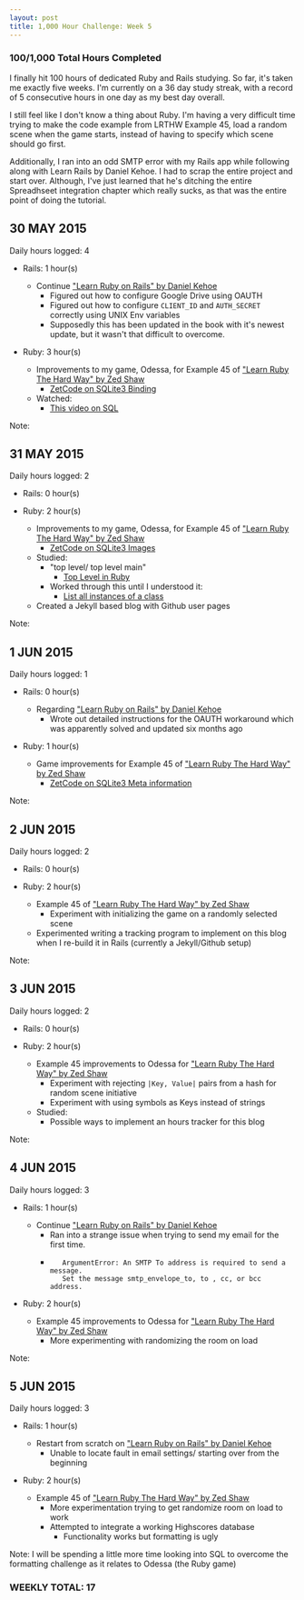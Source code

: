 ```yaml
---
layout: post
title: 1,000 Hour Challenge: Week 5
---
```

### 100/1,000 Total Hours Completed

I finally hit 100 hours of dedicated Ruby and Rails studying. So far, it's taken me exactly five weeks. I'm currently on a 
36 day study streak, with a record of 5 consecutive hours in one day as my best day overall.

I still feel like I don't know a thing about Ruby. I'm having a very difficult time trying to make
the code example from LRTHW Example 45, load a random scene when the game starts, instead of having to
specify which scene should go first.

Additionally, I ran into an odd SMTP error with my Rails app while following along with Learn Rails by Daniel Kehoe.
I had to scrap the entire project and start over. Although, I've just learned that he's ditching the entire Spreadhseet integration
chapter which really sucks, as that was the entire point of doing the tutorial.


## 30 MAY 2015
Daily hours logged: 4

- Rails: 1 hour(s)
	- Continue ["Learn Ruby on Rails" by Daniel Kehoe](http://www.learn-rails.com "Learn Rails")
		- Figured out how to configure Google Drive using OAUTH
		- Figured out how to configure `CLIENT_ID` and `AUTH_SECRET` correctly using UNIX Env variables
		- Supposedly this has been updated in the book with it's newest update, but it wasn't that difficult to overcome.
	
- Ruby: 3 hour(s)
	- Improvements to my game, Odessa, for Example 45 of ["Learn Ruby The Hard Way" by Zed Shaw](http://www.learnrubythehardway.org/book "LRTHW Book")
		- [ZetCode on SQLite3 Binding](http://zetcode.com/db/sqliteruby/bind/ "Binding parameters")
	- Watched:
		- [This video on SQL](https://www.youtube.com/watch?v=NQLIhIRN8xg&index=3&list=PLr3z9z_fUJkT_X6apWaeMPYMEewIv2yUt "Introduction to SQL")
	
Note: 

## 31 MAY 2015
Daily hours logged: 2

- Rails: 0 hour(s)
	
- Ruby: 2 hour(s)
	- Improvements to my game, Odessa, for Example 45 of ["Learn Ruby The Hard Way" by Zed Shaw](http://www.learnrubythehardway.org/book "LRTHW Book")
		- [ZetCode on SQLite3 Images](http://zetcode.com/db/sqliteruby/images/ "Images in SQLite3")
	- Studied:
		- "top level/ top level main"
			- [Top Level in Ruby](https://banisterfiend.wordpress.com/2010/11/23/what-is-the-ruby-top-level/ "Top Level in Ruby")
		- Worked through this until I understood it:
			- [List all instances of a class](http://stackoverflow.com/questions/14318079/how-do-i-list-all-objects-created-from-a-class-in-ruby "List Objects from class")
	-	Created a Jekyll based blog with Github user pages
	
Note: 

## 1 JUN 2015
Daily hours logged: 1

- Rails: 0 hour(s)
	- Regarding ["Learn Ruby on Rails" by Daniel Kehoe](http://www.learn-rails.com "Learn Rails")
		- Wrote out detailed instructions for the OAUTH workaround which was apparently solved and updated six months ago
	
- Ruby: 1 hour(s)
	- Game improvements for Example 45 of ["Learn Ruby The Hard Way" by Zed Shaw](http://www.learnrubythehardway.org/book "LRTHW Book")
		- [ZetCode on SQLite3 Meta information](http://zetcode.com/db/sqliteruby/meta/ "SQLite3 Meta")
	
Note: 

## 2 JUN 2015
Daily hours logged: 2

- Rails: 0 hour(s)
	
- Ruby: 2 hour(s)
	- Example 45 of ["Learn Ruby The Hard Way" by Zed Shaw](http://www.learnrubythehardway.org/book "LRTHW Book")
		- Experiment with initializing the game on a randomly selected scene
	- Experimented writing a tracking program to implement on this blog when I re-build it in Rails (currently a Jekyll/Github setup)
	
Note:

## 3 JUN 2015
Daily hours logged: 2

- Rails: 0 hour(s)

- Ruby: 2 hour(s)
	- Example 45 improvements to Odessa for ["Learn Ruby The Hard Way" by Zed Shaw](http://www.learnrubythehardway.org/book "LRTHW Book")
		- Experiment with rejecting `|Key, Value|` pairs from a hash for random scene initiative 
		- Experiment with using symbols as Keys instead of strings
	- Studied:
		- Possible ways to implement an hours tracker for this blog

Note:

## 4 JUN 2015
Daily hours logged: 3

- Rails: 1 hour(s)
	- Continue ["Learn Ruby on Rails" by Daniel Kehoe](http://www.learn-rails.com "Learn Rails")
		- Ran into a strange issue when trying to send my email for the first time.
		- ```
			 ArgumentError: An SMTP To address is required to send a message. 
			 Set the message smtp_envelope_to, to , cc, or bcc address.
			 ```
	
- Ruby: 2 hour(s)
	- Example 45 improvements to Odessa for ["Learn Ruby The Hard Way" by Zed Shaw](http://www.learnrubythehardway.org/book "LRTHW Book")
		- More experimenting with randomizing the room on load
	
Note: 

## 5 JUN 2015
Daily hours logged: 3

- Rails: 1 hour(s)
	- Restart from scratch on ["Learn Ruby on Rails" by Daniel Kehoe](http://www.learn-rails.com "Learn Rails")
		- Unable to locate fault in email settings/ starting over from the beginning

-   Ruby: 2 hour(s)
	- Example 45 of ["Learn Ruby The Hard Way" by Zed Shaw](http://www.learnrubythehardway.org/book "LRTHW Book")
		- More experimentation trying to get randomize room on load to work
		- Attempted to integrate a working Highscores database
			- Functionality works but formatting is ugly
		
Note: I will be spending a little more time looking into SQL to overcome the formatting challenge as it relates to Odessa (the Ruby game)

### WEEKLY TOTAL: 17


